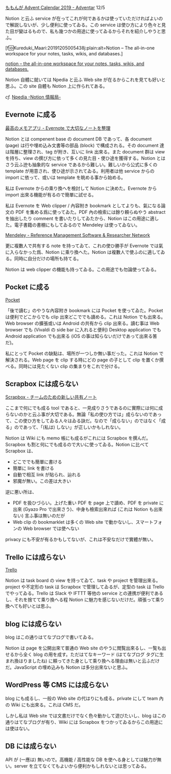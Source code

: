 <!--
{"id":"26006613476403444","title":"Notion.so は何に成るのか、何に成らないのか","categories":["考察"],"draft":"no"}
-->

[ももんが Advent Calendar 2019 - Adventar](https://adventar.org/calendars/4300) 12/5

Notion と云ふ service が在ってこれが何であるかは使っていただければよいので解説しないが、少し便利に使ってゐる。この service は使ひ方により色々と見た目が變はるもので、私も幾つかの用途に使ってゐるからそれを紹介しやうと思ふ。

[f:id:Kureduki_Maari:20191205005438j:plain:alt=Notion – The all-in-one workspace for your notes, tasks, wikis, and databases.]

[notion – the all-in-one workspace for your notes, tasks, wikis, and databases.](https://www.notion.so/)

Notion 自體に就いては Npedia と云ふ Web site が在るからこれを見ても好いと思ふ。この site 自體も Notion 上に作られてある。

_cf._ [Npedia -Notion 情報局-](https://www.notion.so/Npedia-Notion-465d99e5ac4c45f384cb905976d67988)

## Evernote に成る

[最高のメモアプリ - Evernote で大切なノートを整理](https://evernote.com/intl/jp)

Notion とは compenent base の document DB であって、各 document (page) は行や埋め込み文書等の部品 (block) で構成される。その document 達は階層に整理され、tag が附き、互いに link 出來る。また document 群は view を持ち、view の撰び方に依って多くの見た目・使ひ途を獲得する。Notion とはさう云ふ迚も抽象的な service であるから難しい。難しいから公式に多くの template が用意され、使ひ途が示されてゐる。利用者は他 service からの import に依って、或いは template を眺める事から始める。

私は Evernote からの乘り換へを檢討して Notion に決めた。Evernote から import 出來る機能が有るので簡單に試せる。

私は Evernote を Web clipper / 內容附き bookmark としてよりも、氣になる論文の PDF を集める爲に使ってゐた。PDF 內の檢索には餘り頼らぬやう abstract を抽出したり comment を書いたりしてゐたから、Notion はこの用途に適した。電子書籍の書棚にもしてゐるので Mendeley は使ってゐない。

[Mendeley - Reference Management Software & Researcher Network](https://www.mendeley.com/)

更に複數人で共有する note を持ってゐて、これの使ひ勝手が Evernote では氣に入らなかった爲、Notion に乘り換へた。Notion は複數人で使ふのに適してゐる。同時に自分だけの場所も持てる。

Notion は web clipper の機能も持ってゐる。この用途でも勿論使ってゐる。

## Pocket に成る

[Pocket](https://getpocket.com/)

「後で讀む」のやうな內容附き bookmark には Pocket を使ってゐた。Pocket は便利でどこからでも clip 出來どこででも讀める。これは Notion でも出來る。Web browser の擴張或いは Android の共有から clip 出來る。讀む事は Web browser でも (Vivaldi の side bar に入れると便利) Desktop application でも Android application でも出來る (iOS の事は知らないだけであって出來る筈だ)。

私にとって Pocket の缺點は、場所が一つしか無い事だった。これは Notion で解決される。Web page を clip する時にどの page の子として clip を置くか撰べる。同時には見たくない clip の集まりをこれで分ける。

## Scrapbox には成らない

[Scrapbox - チームのための新しい共有ノート](https://scrapbox.io/)

ここまで何にでも成る tool であると、一見成りさうであるのに實際には何に成らないのかと云ふ事が大切である。無論「私の使ひ方では」成らないのであって、この使ひ方をしてゐる人々はゐる訣だ。なので「成らない」のではなく「成る」のであって、「(私は) しない」が正しいかもしれない。

Notion は Wiki にも memo 帳にも成るがこれには Scrapbox を撰んだ。Scrapbox も割と何にでも成るので大いに使ってゐる。Notion に比べて Scrapbox は、

- どこででも簡單に書ける
- 簡單に link を書ける
- 自動で相互 link が貼られ、辿れる
- 邪魔が無い。この差は大きい

逆に悪い所は、

- PDF を扱ひづらい。上げた重い PDF を page 上で讀め、PDF を private に出來 (Gyazo Pro で出來さう)、中身も檢索出來れば (これは Notion も出來ない) 言ふ事は無いのだが
- Web clip の bookmarklet は多くの Web site で動かないし、スマートフォンの Web browser では使へない

privacy にも不安が有るかもしてないが、これは不安なだけで實體が無い。

## Trello には成らない

[Trello](https://trello.com/)

Notion は task board の view を持ってゐて、task や project を管理出來る。project や不定形の task は Scrapbox で管理してゐるが、定型の task は Trello でやってゐる。Trello は Slack や IFTTT 等他の service との連携が便利であるし、それを捨てて乘り換へる程 Notion に魅力を感じないだけだ。頑張って乘り換へても好いとは思ふ。

## blog には成らない

blog はこの通りはてなブログで書いてゐる。

Notion は page を公開出來て普通の Web site のやうに閲覧出來るし、一覧も出せるから全く blog の用を成す。ただはてなキーワード (はてなブログ タグに生まれ換はりましたね) に頼ってきた身として乘り換へる理由は無いと云ふだけだ。JavaScript の埋め込みも Notion は多分出來ないと思ふ。

## WordPress 等 CMS には成らない

blog にも成るし、一般の Web site の代はりにも成る。private にして team 內の Wiki にも出來る。これは CMS だ。

しかし私は Web site では文書だけでなく色々動かして遊びたいし、blog はこの通りはてなブログが有り、Wiki には Scrapbox をつかってゐるからこの用途には使はない。

## DB には成らない

API が (一應は) 無いので。高機能 / 高性能な DB を使へる身としては魅力が無い。server を立てなくてもよいから便利かもしれないとは思ってゐる。
